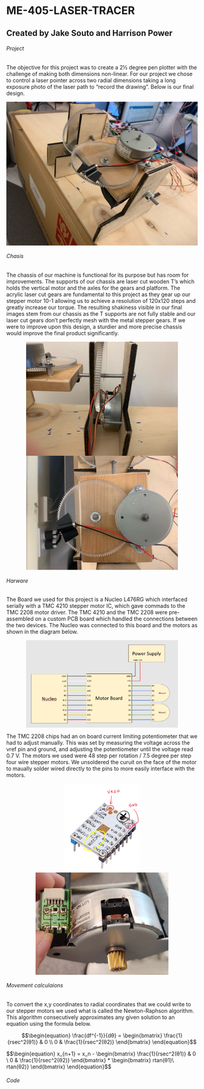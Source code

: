 # ME-405-LASER-TRACER
## Created by Jake Souto and Harrison Power
  
###### Project
  The objective for this project was to create a 2½ degree pen plotter with the challenge of making both dimensions non-linear. For our project we chose to control a laser pointer across two radial dimensions taking a long exposure photo of the laser path to “record the drawing”. Below is our final design.
  <p align="center">
  <img src="Fullview.jpeg" alt="drawing" align = "center" width="600"/>
  </p>
  
  
###### Chasis
  The chassis of our machine is functional for its purpose but has room for improvements. The supports of our chassis are laser cut wooden T’s which holds the vertical motor and the axles for the gears and platform. The acrylic laser cut gears are fundamental to this project as they gear up our stepper motor 10-1 allowing us to achieve a resolution of 120x120 steps and greatly increase our torque. The resulting shakiness visible in our final images stem from our chassis as the T supports are not fully stable and our laser cut gears don’t perfectly mesh with the metal stepper gears. If we were to improve upon this design, a sturdier and more precise chassis would improve the final product significantly.
  <p align="center">
  <img src="GearView.jpeg" alt="drawing" align = "center" width="400"/> <img src="Topview.jpeg" alt="drawing" align = "center" width="400"/>
  </p> 
  

###### Harware
The Board we used for this project is a Nucleo L476RG which interfaced serially with a TMC 4210 stepper motor IC, which gave commads to the TMC 2208 motor driver. The TMC 4210 and the TMC 2208 were pre-assembled on a custom PCB board which handled the connections between the two devices. The Nucleo was connected to this board and the motors as shown in the diagram below. 
<p align="center">
  <img src="Wiring.png" alt="drawing" align = "center" width="400"/> 
  </p>
The TMC 2208 chips had an on board current limiting potentiometer that we had to adjust manually. This was set by measuring the voltage across the vref pin and ground, and adjusting the potentiometer until the voltage read 0.7 V. The motors we used were 48 step per rotation / 7.5 degree per step four wire stepper motors. We unsoldered the curuit on the face of the motor to maually solder wired directly to the pins to more easily interface with the motors.
<p align="center">
  <img src="TMC2208.png" alt="drawing" align = "center" width="200"/> <img src="Motor.png" alt="drawing" align = "center" width="350"/>
  </p>
 

###### Movement calculaions
To convert the x,y coordinates to radial coordinates that we could write to our stepper motors we used what is called the Newton-Raphson algorithm. This algorithm consecutively approximates any given solution to an equation using the formula below. 

$$\begin{equation}
\frac{df^{-1}}{dθ} = 
  \begin{bmatrix}
    \frac{1}{rsec^2(θ1)} & 0 \\
    0 & \frac{1}{rsec^2(θ2)}
  \end{bmatrix}
\end{equation}$$

$$\begin{equation}
x_{n+1} =  x_n - 
  \begin{bmatrix}
    \frac{1}{rsec^2(θ1)} & 0 \\
    0 & \frac{1}{rsec^2(θ2)}
  \end{bmatrix}
  *
  \begin{bmatrix}
    rtan(θ1)\\
    rtan(θ2)}
  \end{bmatrix}
\end{equation}$$




###### Code
